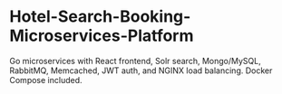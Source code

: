 # Hotel-Search-Booking-Microservices-Platform
Go microservices with React frontend, Solr search, Mongo/MySQL, RabbitMQ, Memcached, JWT auth, and NGINX load balancing. Docker Compose included.

